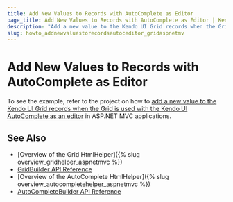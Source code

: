 ```yaml
---
title: Add New Values to Records with AutoComplete as Editor
page_title: Add New Values to Records with AutoComplete as Editor | Kendo UI Grid HtmlHelper for ASP.NET MVC
description: "Add a new value to the Kendo UI Grid records when the Grid is used with the Kendo UI AutoComplete as an editor in ASP.NET MVC applications."
slug: howto_addnewvaluestorecordsautoceditor_gridaspnetmv
---
```


# Add New Values to Records with AutoComplete as Editor

To see the example, refer to the project on how to [add a new value to the Kendo UI Grid records when the Grid is used with the Kendo UI AutoComplete as an editor](https://github.com/telerik/ui-for-aspnet-mvc-examples/tree/master/grid/autocomplete-editor-allow-setting-new-values) in ASP.NET MVC applications.

## See Also

* [Overview of the Grid HtmlHelper]({% slug overview_gridhelper_aspnetmvc %})
* [GridBuilder API Reference](http://docs.telerik.com/aspnet-mvc/api/Kendo.Mvc.UI.Fluent/GridBuilder)
* [Overview of the AutoComplete HtmlHelper]({% slug overview_autocompletehelper_aspnetmvc %})
* [AutoCompleteBuilder API Reference](http://docs.telerik.com/aspnet-mvc/api/Kendo.Mvc.UI.Fluent/AutoCompleteBuilder)
